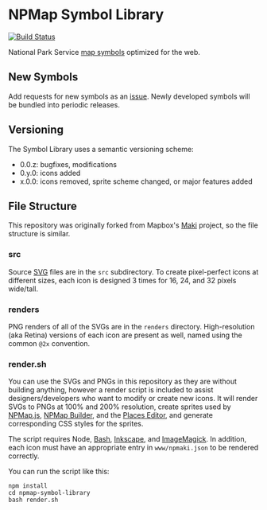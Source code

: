 # NPMap Symbol Library

[![Build Status](https://travis-ci.org/nationalparkservice/npmap-symbol-library.png?branch=gh-pages)](https://travis-ci.org/nationalparkservice/npmap-symbol-library)

National Park Service [map symbols](http://www.nps.gov/hfc/carto/map-symbols.cfm) optimized for the web.

## New Symbols

Add requests for new symbols as an [issue](https://github.com/nationalparkservice/npmap-symbol-library/issues/new). Newly developed symbols will be bundled into periodic releases.

## Versioning

The Symbol Library uses a semantic versioning scheme:

* 0.0.z: bugfixes, modifications
* 0.y.0: icons added
* x.0.0: icons removed, sprite scheme changed, or major features added

## File Structure

This repository was originally forked from Mapbox's [Maki](https://github.com/mapbox/maki) project, so the file structure is similar.

### src

Source [SVG](http://en.wikipedia.org/wiki/Scalable_Vector_Graphics) files are in the `src` subdirectory. To create pixel-perfect icons at different sizes, each icon is designed 3 times for 16, 24, and 32 pixels wide/tall.

### renders

PNG renders of all of the SVGs are in the `renders` directory. High-resolution (aka Retina) versions of each icon are present as well, named using the common `@2x` convention.

### render.sh

You can use the SVGs and PNGs in this repository as they are without building anything, however a render script is included to assist designers/developers who want to modify or create new icons. It will render SVGs to PNGs at 100% and 200% resolution, create sprites used by [NPMap.js](https://github.com/nationalparkservice/npmap.js), [NPMap Builder](https://github.com/nationalparkservice/npmap-builder), and the [Places Editor](https://github.com/nationalparkservice/places-editor), and generate corresponding CSS styles for the sprites.

The script requires Node, [Bash](http://www.gnu.org/software/bash/bash.html), [Inkscape](http://inkscape.org), and [ImageMagick](http://www.imagemagick.org/). In addition, each icon must have an appropriate entry in `www/npmaki.json` to be rendered correctly.

You can run the script like this:

    npm install
    cd npmap-symbol-library
    bash render.sh

